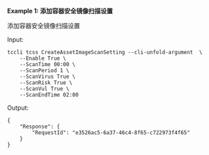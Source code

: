 **Example 1: 添加容器安全镜像扫描设置**

添加容器安全镜像扫描设置

Input: 

```
tccli tcss CreateAssetImageScanSetting --cli-unfold-argument  \
    --Enable True \
    --ScanTime 00:00 \
    --ScanPeriod 1 \
    --ScanVirus True \
    --ScanRisk True \
    --ScanVul True \
    --ScanEndTime 02:00
```

Output: 
```
{
    "Response": {
        "RequestId": "e3526ac5-6a37-46c4-8f65-c722973f4f65"
    }
}
```

